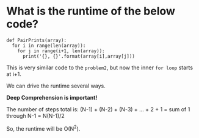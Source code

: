 # What is the runtime of the below code?

```
def PairPrints(array):
  for i in range(len(array)):
    for j in range(i+1, len(array)):
      print('{}, {}'.format(array[i],array[j]))
```

This is very similar code to the `problem2`, but now the inner `for loop` starts at i+1.

We can drive the runtime several ways.

<b>Deep Comprehension is important!</b>

The number of steps total is:
(N-1) + (N-2) + (N-3) + ... + 2 + 1
= sum of 1 through N-1
= N(N-1)/2

So, the runtime will be O(N<sup>2</sup>).

